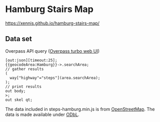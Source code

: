 # Hamburg Stairs Map

https://xennis.github.io/hamburg-stairs-map/

## Data set

Overpass API query ([Overpass turbo web UI](https://overpass-turbo.eu))

```
[out:json][timeout:25];
{{geocodeArea:Hamburg}}->.searchArea;
// gather results
(
  way["highway"="steps"](area.searchArea);
);
// print results
out body;
>;
out skel qt;
```

The data included in steps-hamburg.min.js is from [OpenStreetMap](https://www.openstreetmap.org). The data is made available under [ODbL](https://opendatacommons.org/licenses/odbl/1-0/).